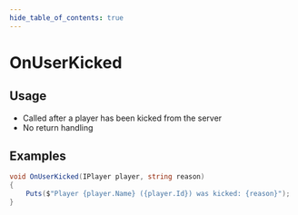 ```yaml
---
hide_table_of_contents: true
---
```


# OnUserKicked

## Usage

* Called after a player has been kicked from the server
* No return handling

## Examples

```csharp
void OnUserKicked(IPlayer player, string reason)
{
    Puts($"Player {player.Name} ({player.Id}) was kicked: {reason}");
}
```
